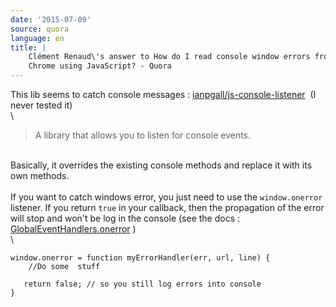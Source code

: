 ```yaml
---
date: '2015-07-09'
source: quora
language: en
title: |
    Clément Renaud\'s answer to How do I read console window errors from
    Chrome using JavaScript? - Quora
---
```


This lib seems to catch console messages :
[ianpgall/js-console-listener](https://github.com/ianpgall/js-console-listener) 
(I never tested it)\
\

> A library that allows you to listen for console events.

\
Basically, it overrides the existing console methods and replace it with
its own methods.\
\
If you want to catch windows error, you just need to use the
`window.onerror` listener. If you return `true` in your callback, then
the propagation of the error will stop and won\'t be log in the console
(see the docs :
[GlobalEventHandlers.onerror](https://developer.mozilla.org/en-US/docs/Web/API/GlobalEventHandlers/onerror)
)\
\

    window.onerror = function myErrorHandler(err, url, line) { 
        //Do some  stuff
       
       return false; // so you still log errors into console
    }
